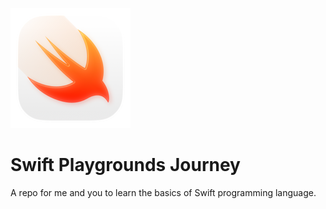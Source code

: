 ![SwiftPlaygrounds](https://github.com/LisMegalodon/LearnSwift/blob/master/LearnSwiftBasics.playground/Resources/swift-playgrounds-logo.png)

# Swift Playgrounds Journey
A repo for me and you to learn the basics of Swift programming language.

